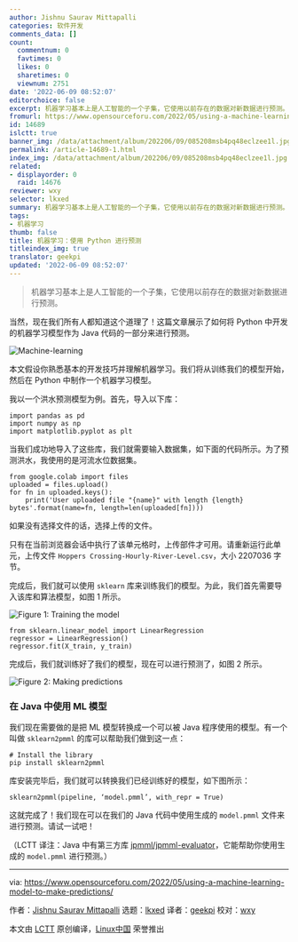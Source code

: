```yaml
---
author: Jishnu Saurav Mittapalli
categories: 软件开发
comments_data: []
count:
  commentnum: 0
  favtimes: 0
  likes: 0
  sharetimes: 0
  viewnum: 2751
date: '2022-06-09 08:52:07'
editorchoice: false
excerpt: 机器学习基本上是人工智能的一个子集，它使用以前存在的数据对新数据进行预测。
fromurl: https://www.opensourceforu.com/2022/05/using-a-machine-learning-model-to-make-predictions/
id: 14689
islctt: true
banner_img: /data/attachment/album/202206/09/085208msb4pq48eclzee1l.jpg
permalink: /article-14689-1.html
index_img: /data/attachment/album/202206/09/085208msb4pq48eclzee1l.jpg.thumb.jpg
related:
- displayorder: 0
  raid: 14676
reviewer: wxy
selector: lkxed
summary: 机器学习基本上是人工智能的一个子集，它使用以前存在的数据对新数据进行预测。
tags:
- 机器学习
thumb: false
title: 机器学习：使用 Python 进行预测
titleindex_img: true
translator: geekpi
updated: '2022-06-09 08:52:07'
---
```



> 
> 机器学习基本上是人工智能的一个子集，它使用以前存在的数据对新数据进行预测。
> 
> 
> 


当然，现在我们所有人都知道这个道理了！这篇文章展示了如何将 Python 中开发的机器学习模型作为 Java 代码的一部分来进行预测。


![Machine-learning](/data/attachment/album/202206/09/085208msb4pq48eclzee1l.jpg)


本文假设你熟悉基本的开发技巧并理解机器学习。我们将从训练我们的模型开始，然后在 Python 中制作一个机器学习模型。


我以一个洪水预测模型为例。首先，导入以下库：



```
import pandas as pd
import numpy as np
import matplotlib.pyplot as plt

```

当我们成功地导入了这些库，我们就需要输入数据集，如下面的代码所示。为了预测洪水，我使用的是河流水位数据集。



```
from google.colab import files
uploaded = files.upload()
for fn in uploaded.keys(): 
    print('User uploaded file "{name}" with length {length} bytes'.format(name=fn, length=len(uploaded[fn])))

```

如果没有选择文件的话，选择上传的文件。


只有在当前浏览器会话中执行了该单元格时，上传部件才可用。请重新运行此单元，上传文件 `Hoppers Crossing-Hourly-River-Level.csv`，大小 2207036 字节。


完成后，我们就可以使用 `sklearn` 库来训练我们的模型。为此，我们首先需要导入该库和算法模型，如图 1 所示。


![Figure 1: Training the model](/data/attachment/album/202206/09/085208mduzu1b9je97j5e1.jpg)



```
from sklearn.linear_model import LinearRegression
regressor = LinearRegression()
regressor.fit(X_train, y_train)

```

完成后，我们就训练好了我们的模型，现在可以进行预测了，如图 2 所示。


![Figure 2: Making predictions](/data/attachment/album/202206/09/085209sb8index_imgj8nm9bn9gk.jpg)


### 在 Java 中使用 ML 模型


我们现在需要做的是把 ML 模型转换成一个可以被 Java 程序使用的模型。有一个叫做 `sklearn2pmml` 的库可以帮助我们做到这一点：



```
# Install the library
pip install sklearn2pmml

```

库安装完毕后，我们就可以转换我们已经训练好的模型，如下图所示：



```
sklearn2pmml(pipeline, ‘model.pmml’, with_repr = True)

```

这就完成了！我们现在可以在我们的 Java 代码中使用生成的 `model.pmml` 文件来进行预测。请试一试吧！


（LCTT 译注：Java 中有第三方库 [jpmml/jpmml-evaluator](https://github.com/jpmml/jpmml-evaluator)，它能帮助你使用生成的 `model.pmml` 进行预测。）




---


via: <https://www.opensourceforu.com/2022/05/using-a-machine-learning-model-to-make-predictions/>


作者：[Jishnu Saurav Mittapalli](https://www.opensourceforu.com/author/jishnu-saurav-mittapalli/) 选题：[lkxed](https://github.com/lkxed) 译者：[geekpi](https://github.com/geekpi) 校对：[wxy](https://github.com/wxy)


本文由 [LCTT](https://github.com/LCTT/TranslateProject) 原创编译，[Linux中国](https://linux.cn/) 荣誉推出